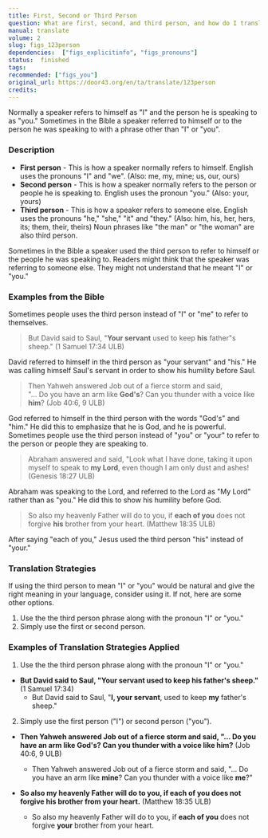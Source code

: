```yaml
---
title: First, Second or Third Person
question: What are first, second, and third person, and how do I translate when a third person form does not refer to the third person?
manual: translate
volume: 2
slug: figs_123person
dependencies:  ["figs_explicitinfo", "figs_pronouns"]
status:  finished
tags: 
recommended: ["figs_you"]
original_url: https://door43.org/en/ta/translate/123person
credits: 
---
```

Normally a speaker refers to himself as "I" and the person he is speaking to as "you." Sometimes in the Bible a speaker referred to himself or to the person he was speaking to with a phrase other than "I" or "you". 

### Description

  * **First person** - This is how a speaker normally refers to himself.  English uses the pronouns "I" and "we". (Also: me, my, mine; us, our, ours)
  * **Second person** - This is how a speaker normally refers to the person or people he is speaking to. English uses  the pronoun "you." (Also: your, yours)
  * **Third person** - This is how a speaker refers to someone else. English uses the pronouns "he," "she," "it" and "they." (Also: him, his, her, hers, its; them, their, theirs) Noun phrases like "the man" or "the woman" are also third person.

Sometimes in the Bible a speaker used the third person to refer to himself or the people he was speaking to. Readers might think that the speaker was referring to someone else. They might not understand that he meant "I" or "you."

### Examples from the Bible

Sometimes people uses the third person instead of "I" or "me" to refer to themselves.
>But David said to Saul, "__Your servant__ used to keep __his__ father"s sheep." (1 Samuel 17:34 ULB)

David referred to himself in the third person as "your servant" and "his." He was calling himself Saul's servant in order to show his humility before Saul.

>Then Yahweh answered Job out of a fierce storm and said,  
>"… Do you have an arm like __God's__? Can you thunder with a voice like __him__? (Job 40:6, 9 ULB)

God referred to himself in the third person with the words "God's" and "him." He did this to emphasize that he is God, and he is powerful.
Sometimes people use the third person instead of "you" or "your" to refer to the person or people they are speaking to.
>Abraham answered and said, "Look what I have done, taking it upon myself to speak to __my Lord__, even though I am only dust and ashes! (Genesis 18:27 ULB)

Abraham was speaking to the Lord, and referred to the Lord as "My Lord" rather than as "you." He did this to show his humility before God.
>So also my heavenly Father will do to you, if __each of you__ does not forgive __his__ brother from your heart. (Matthew 18:35 ULB)

After saying "each of you," Jesus used the third person "his" instead of "your."

### Translation Strategies

If using the third person to mean "I" or "you" would be natural and give the right meaning in your language, consider using it. If not, here are some other options.
  1. Use the the third person phrase along with the pronoun "I" or "you."
  1. Simply use the first or second person.  

### Examples of Translation Strategies Applied

1. Use the the third person phrase along with the pronoun "I" or "you."

  * **But David said to Saul, "__Your servant__  used to keep __his__  father's sheep."**  (1 Samuel 17:34)
      * But David said to Saul, "__I, your servant__, used to keep __my__  father's sheep."

2. Simply use the first person ("I") or second person ("you").

  * **Then Yahweh answered Job out of a fierce storm and said, "… Do you have an arm like __God's__? Can you thunder with a voice like __him__?**  (Job 40:6, 9 ULB)
      * Then Yahweh answered Job out of a fierce storm and said, "… Do you have an arm like __mine__? Can you thunder with a voice like __me__?"

  * **So also my heavenly Father will do to you, if __each of you__  does not forgive __his__  brother from your heart.**  (Matthew 18:35 ULB)
      * So also my heavenly Father will do to you, if __each of you__  does not forgive __your__  brother from your heart.


